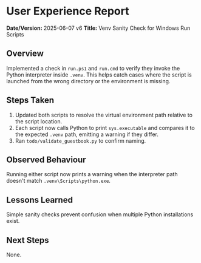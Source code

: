 # User Experience Report

**Date/Version:** 2025-06-07 v6
**Title:** Venv Sanity Check for Windows Run Scripts

## Overview
Implemented a check in `run.ps1` and `run.cmd` to verify they invoke the Python interpreter inside `.venv`. This helps catch cases where the script is launched from the wrong directory or the environment is missing.

## Steps Taken
1. Updated both scripts to resolve the virtual environment path relative to the script location.
2. Each script now calls Python to print `sys.executable` and compares it to the expected `.venv` path, emitting a warning if they differ.
3. Ran `todo/validate_guestbook.py` to confirm naming.

## Observed Behaviour
Running either script now prints a warning when the interpreter path doesn't match `.venv\Scripts\python.exe`.

## Lessons Learned
Simple sanity checks prevent confusion when multiple Python installations exist.

## Next Steps
None.

